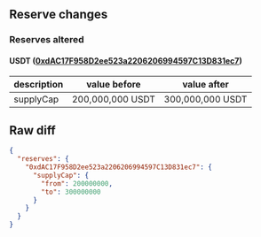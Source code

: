 ## Reserve changes

### Reserves altered

#### USDT ([0xdAC17F958D2ee523a2206206994597C13D831ec7](https://etherscan.io/address/0xdAC17F958D2ee523a2206206994597C13D831ec7))

| description | value before | value after |
| --- | --- | --- |
| supplyCap | 200,000,000 USDT | 300,000,000 USDT |


## Raw diff

```json
{
  "reserves": {
    "0xdAC17F958D2ee523a2206206994597C13D831ec7": {
      "supplyCap": {
        "from": 200000000,
        "to": 300000000
      }
    }
  }
}
```